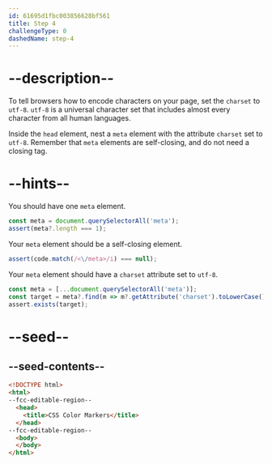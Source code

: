 ```yaml
---
id: 61695d1fbc003856628bf561
title: Step 4
challengeType: 0
dashedName: step-4
---
```


# --description--

To tell browsers how to encode characters on your page, set the `charset` to `utf-8`. `utf-8` is a universal character set that includes almost every character from all human languages.

Inside the `head` element, nest a `meta` element with the attribute `charset` set to `utf-8`. Remember that `meta` elements are self-closing, and do not need a closing tag.

# --hints--

You should have one `meta` element.

```js
const meta = document.querySelectorAll('meta');
assert(meta?.length === 1);
```

Your `meta` element should be a self-closing element.

```js
assert(code.match(/<\/meta>/i) === null);
```

Your `meta` element should have a `charset` attribute set to `utf-8`.

```js
const meta = [...document.querySelectorAll('meta')];
const target = meta?.find(m => m?.getAttribute('charset').toLowerCase() === 'utf-8');
assert.exists(target);
```

# --seed--

## --seed-contents--

```html
<!DOCTYPE html>
<html>
--fcc-editable-region--
  <head>
    <title>CSS Color Markers</title>
  </head>
--fcc-editable-region--
  <body>
  </body>
</html>
```
